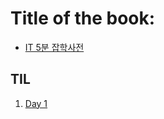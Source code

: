 # Title of the book: 

- <a href="http://www.yes24.com/Product/Goods/113752474" target="_blank" rel="noopener noreferrer">IT 5분 잡학사전</a>

## TIL

1. <a href="./Day1" target="_blank" rel="noopener noreferrer">Day 1</a>
